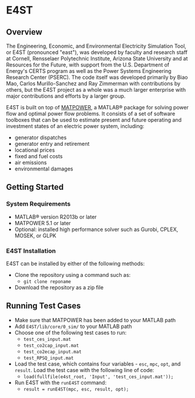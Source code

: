 E4ST
===============

## Overview
<!-- From Manual -->
The Engineering, Economic, and Environmental Electricity Simulation Tool, or E4ST (pronounced "east"), was developed by faculty and research staff at Cornell, Rensselaer Polytechnic Institute, Arizona State University and at Resources for the Future, with support from the U.S. Department of Energy's CERTS program as well as the Power Systems Engineering Research Center (PSERC). The code itself was developed primarily by Biao Mao, Carlos Murillo-Sanchez and Ray Zimmerman with contributions by others, but the E4ST project as a whole was a much larger enterprise with major contributions and efforts by a larger group.

E4ST is built on top of [MATPOWER](https://matpower.org/), a MATLAB® package for solving power flow and optimal power flow problems.  It consists of a set of software toolboxes that can be used to estimate present and future operating and investment states of an electric power system, including:
* generator dispatches
* generator entry and retirement
* locational prices
* fixed and fuel costs
* air emissions
* environmental damages

## Getting Started

### System Requirements
* MATLAB® version R2013b or later
* MATPOWER 5.1 or later
* Optional: installed high performance solver such as Gurobi, CPLEX, MOSEK, or GLPK

### E4ST Installation
E4ST can be installed by either of the following methods:
* Clone the repository using a command such as:
    * `git clone reponame`
    <!-- TODO: add repo name once it exists -->
* Download the repository as a zip file

## Running Test Cases
* Make sure that MATPOWER has been added to your MATLAB path
* Add `E4ST/lib/core/0_sim/` to your MATLAB path
* Choose one of the following test cases to run:
    * `test_ces_input.mat`
    * `test_co2cap_input.mat`
    * `test_co2ecap_input.mat`
    * `test_RPSQ_input.mat`
    <!-- TODO: add description of each of these input files -->
* Load the test case, which contains four variables - `esc`, `mpc`, `opt`, and `result`.  Load the test case with the following line of code:
    * ```load(fullfile(e4st_root, 'Input', 'test_ces_input.mat'));```
* Run E4ST with the `runE4ST` command:
    * ```result = runE4ST(mpc, esc, result, opt);```

<!-- TODO: Add Inputs section to describe esc, mpc, opt, and result -->




